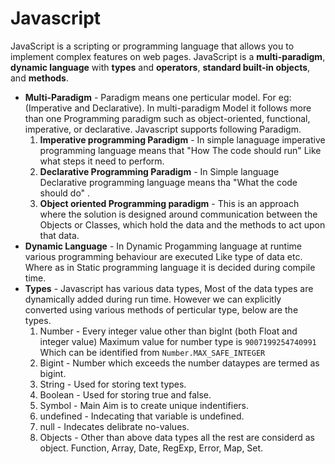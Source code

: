 # Javascript
JavaScript is a scripting or programming language that allows you to implement complex features on web pages.
JavaScript is a **multi-paradigm**, **dynamic language** with **types** and **operators**, **standard built-in objects**, and **methods**.

* **Multi-Paradigm** -  Paradigm means one perticular model. For eg: (Imperative and Declarative). In multi-paradigm Model it follows more than one Programming paradigm such as object-oriented, functional, imperative, or declarative.
  Javascript supports following Paradigm.
  1. **Imperative programming Paradigm** - In simple lanaguage imperative programming language means that "How The code should run" Like what steps it need to perform.
  2. **Declarative Programming Paradigm** - In Simple language Declarative programming language means tha "What the code should do" .
  3. **Object oriented Programming paradigm** - This is an approach where the solution is designed around communication between the Objects or Classes, which hold the data and the methods to act upon that data.
* **Dynamic Language** -  In Dynamic Progamming language at runtime various programming behaviour are executed Like type of data etc. Where as in Static programming language it is decided during compile time.
* **Types** - Javascript has various data types, Most of the data types are dynamically added during run time. However we can explicitly converted using various methods of perticular type,
below are the types. 
  1. Number - Every integer value other than bigInt (both Float and integer value) Maximum value for number type is `9007199254740991` Which can be identified from `Number.MAX_SAFE_INTEGER`
  2. Bigint - Number which exceeds the number dataypes are termed as bigint.
  3. String - Used for storing text types.
  4. Boolean - Used for storing true and false.
  5. Symbol - Main Aim is to create unique indentifiers.
  6. undefined - Indecating that variable is undefined.
  7. null - Indecates delibrate no-values.
  8. Objects - Other than above data types all the rest are considerd as object. Function, Array, Date, RegExp, Error, Map, Set.
  
